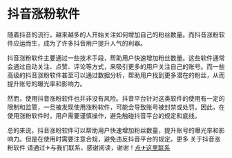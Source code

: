 # 抖音涨粉软件

随着抖音的流行，越来越多的人开始关注如何增加自己的粉丝数量。而抖音涨粉软件应运而生，成为了许多抖音用户提升人气的利器。

抖音涨粉软件主要通过一些技术手段，帮助用户快速增加粉丝数量。这些软件通常会通过自动关注、点赞、评论等方式，来吸引更多的用户关注自己的账号。而一些高级的抖音涨粉软件甚至可以通过数据分析，帮助用户找到更多潜在的粉丝，从而提升账号的曝光率和影响力。

然而，使用抖音涨粉软件也并非没有风险。抖音平台针对这类软件的使用有一定的限制和监管，一旦被发现使用涨粉软件，可能会导致账号被封禁或处罚。因此，在使用涨粉软件时，用户需要谨慎操作，避免触碰抖音平台的规定和底线。

总的来说，抖音涨粉软件可以帮助用户快速增加粉丝数量，提升账号的曝光率和影响力。但是在使用时需要注意合规，避免违反抖音平台的规定。更多 关于抖音涨粉软件 请通过✈与我们联系，感谢阅读，谢谢！[点✈这里联系](https://b.k02.cc)